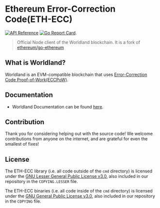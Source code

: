 # Ethereum Error-Correction Code(ETH-ECC)

[![API Reference](
https://camo.githubusercontent.com/915b7be44ada53c290eb157634330494ebe3e30a/68747470733a2f2f676f646f632e6f72672f6769746875622e636f6d2f676f6c616e672f6764646f3f7374617475732e737667
)](https://pkg.go.dev/github.com/cryptoecc/ETH-ECC?tab=doc)
[![Go Report Card](https://goreportcard.com/badge/github.com/cryptoecc/ETH-ECC)](https://goreportcard.com/report/github.com/cryptoecc/ETH-ECC).

> Official Node client of the Worldland blockchain.
> It is a fork of [ethereum/go-ethereum](https://github.com/ethereum/go-ethereum)

## What is Worldland?

Worldland is an EVM-compatible blockchain that uses [Error-Correction Code Proof-of-Work(ECCPoW)](https://doi.org/10.48550/arXiv.2006.12306).

## Documentation
* Worldland Documentation can be found [here](https://docs.worldland.foundation/).
## Contribution
Thank you for considering helping out with the source code! We welcome contributions from anyone on the internet, and are grateful for even the smallest of fixes!

## License
The ETH-ECC library (i.e. all code outside of the `cmd` directory) is licensed under the
[GNU Lesser General Public License v3.0](https://www.gnu.org/licenses/lgpl-3.0.en.html),
also included in our repository in the `COPYING.LESSER` file.

The ETH-ECC binaries (i.e. all code inside of the `cmd` directory) is licensed under the
[GNU General Public License v3.0](https://www.gnu.org/licenses/gpl-3.0.en.html), also
included in our repository in the `COPYING` file.


